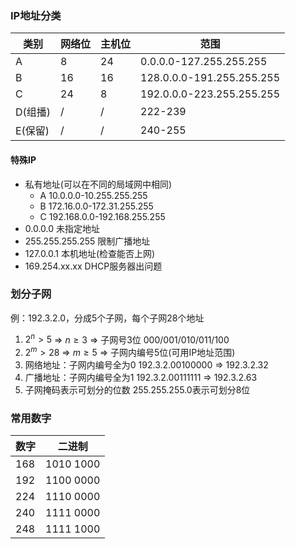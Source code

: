 ### IP地址分类
| 类别    | 网络位 | 主机位 | 范围                      |
| ------- | ------ | ------ | ------------------------- |
| A       | 8      | 24     | 0.0.0.0-127.255.255.255   |
| B       | 16     | 16     | 128.0.0.0-191.255.255.255 |
| C       | 24     | 8      | 192.0.0.0-223.255.255.255 |
| D(组播) | /      | /      | 222-239                   |
| E(保留) | /      | /      | 240-255                   | 
#### 特殊IP
- 私有地址(可以在不同的局域网中相同)
	- A 10.0.0.0-10.255.255.255
	- B 172.16.0.0-172.31.255.255
	- C 192.168.0.0-192.168.255.255
- 0.0.0.0 未指定地址
- 255.255.255.255 限制广播地址
- 127.0.0.1 本机地址(检查能否上网)
- 169.254.xx.xx DHCP服务器出问题
### 划分子网
例：192.3.2.0，分成5个子网，每个子网28个地址
1. $2^n>5$ => $n\geq3$ => 子网号3位
	000/001/010/011/100
2. $2^m>28$ => $m\geq5$ => 子网内编号5位(可用IP地址范围)
3. 网络地址：子网内编号全为0
	192.3.2.00100000 => 192.3.2.32
4. 广播地址：子网内编号全为1
	192.3.2.00111111 => 192.3.2.63
5. 子网掩码表示可划分的位数
	255.255.255.0表示可划分8位
	
### 常用数字
| 数字 | 二进制    |
| ---- | --------- |
| 168  | 1010 1000 |
| 192  | 1100 0000 |
| 224  | 1110 0000 |
| 240  | 1111 0000 |
| 248  | 1111 1000 | 
